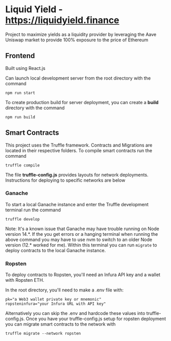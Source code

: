 # Liquid Yield - https://liquidyield.finance

Project to maximize yields as a liquidity provider by leveraging the Aave Uniswap market to provide 100% exposure to the price of Ethereum

## Frontend

Built using React.js

Can launch local development server from the root directory with the command

```
npm run start
```

To create production build for server deployment, you can create a **build** directory with the command

```
npm run build
```

## Smart Contracts

This project uses the Truffle framework. Contracts and Migrations are located in their respective folders. To compile smart contracts run the command

```
truffle compile
```

The file **truffle-config.js** provides layouts for network deployments. Instructions for deploying to specific networks are below

### Ganache

To start a local Ganache instance and enter the Truffle development terminal run the command

```
truffle develop
```

Note: It's a known issue that Ganache may have trouble running on Node version 14.\*. If the you get errors or a hanging terminal when running the above command you may have to use nvm to switch to an older Node version (12.\* worked for me). Within this terminal you can run `migrate` to deploy contracts to the local Ganache instance.

### Ropsten

To deploy contracts to Ropsten, you'll need an Infura API key and a wallet with Ropsten ETH.

In the root directory, you'll need to make a .env file with:

```
pk="a Web3 wallet private key or mnemonic"
ropsteninfura="your Infura URL with API key"
```

Alternatively you can skip the .env and hardcode these values into truffle-config.js. Once you have your truffle-config.js setup for ropsten deployment you can migrate smart contracts to the network with

```
truffle migrate --network ropsten
```
